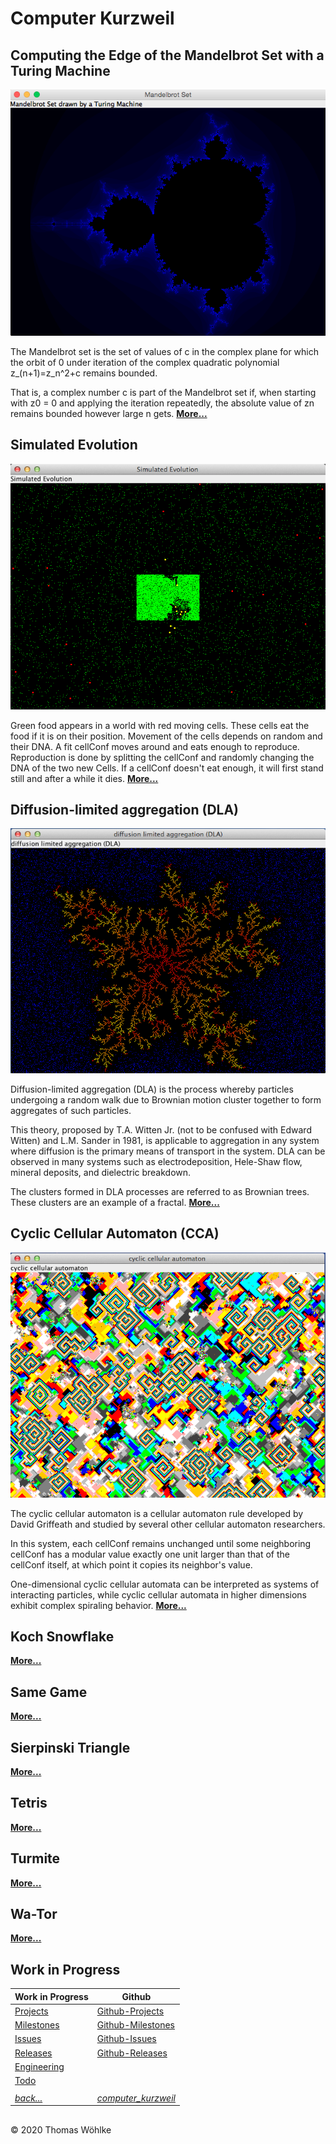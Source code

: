 # Computer Kurzweil

## Computing the Edge of the Mandelbrot Set with a Turing Machine
![Computing the Area outside the Mandelbrot Set](docs/tabs/mandelbrot/img/screen03.png)

The Mandelbrot set is the set of values of c in the complex plane for which the orbit of 0 
under iteration of the complex quadratic polynomial z_(n+1)=z_n^2+c remains bounded.

That is, a complex number c is part of the Mandelbrot set if, when starting with z0 = 0 
and applying the iteration repeatedly, the absolute value of zn remains bounded 
however large n gets. **[More...](docs/tabs/mandelbrot/README.md)**

## Simulated Evolution
![Early Screen](docs/tabs/simulatedevolution/img/screen1.png)

Green food appears in a world with red moving cells. These cells eat the food if it is on their position.
Movement of the cells depends on random and their DNA. A fit cellConf moves around and eats enough to reproduce.
Reproduction is done by splitting the cellConf and randomly changing the DNA of the two new Cells.
If a cellConf doesn't eat enough, it will first stand still and after a while it dies. **[More...](docs/tabs/simulatedevolution/README.md)**

## Diffusion-limited aggregation (DLA) 
![The Dendrite after a while](docs/tabs/dla/img/screen2.png)

Diffusion-limited aggregation (DLA) is the process whereby particles undergoing a random walk due to Brownian motion cluster together to form aggregates of such particles.

This theory, proposed by T.A. Witten Jr. (not to be confused with Edward Witten) and L.M. Sander in 1981, is applicable to aggregation
in any system where diffusion is the primary means of transport in the system. DLA can be observed in many systems such as electrodeposition,
Hele-Shaw flow, mineral deposits, and dielectric breakdown.

The clusters formed in DLA processes are referred to as Brownian trees. These clusters are an example of a fractal. **[More...](docs/tabs/dla/README.md)**

## Cyclic Cellular Automaton (CCA)
![Later Screen](docs/tabs/cca/img/screen2.png)

The cyclic cellular automaton is a cellular automaton rule developed by David Griffeath and studied by several other cellular automaton researchers.

In this system, each cellConf remains unchanged until some neighboring cellConf has a modular value exactly one unit larger than that of the cellConf itself, at which point it copies its neighbor's value.

One-dimensional cyclic cellular automata can be interpreted as systems of interacting particles, while cyclic cellular automata in higher dimensions exhibit complex spiraling behavior. **[More...](docs/tabs/cca/README.md)**

## Koch Snowflake
**[More...](docs/tabs/kochsnowflake/README.md)**

## Same Game
**[More...](docs/tabs/samegame/README.md)**

## Sierpinski Triangle
**[More...](docs/tabs/sierpinskitriangle/README.md)**

## Tetris
**[More...](docs/tabs/tetris/README.md)**

## Turmite
**[More...](docs/tabs/turmite/README.md)**

## Wa-Tor
**[More...](docs/tabs/wator/README.md)**

## Work in Progress

| Work in Progress | Github                          |
|------------------|---------------------------------|
| [Projects](docs/PROJECTS.md)       | [Github-Projects](https://github.com/Computer-Kurzweil/computer_kurzweil/projects) |
| [Milestones](docs/MILESTONES.md)   | [Github-Milestones](https://github.com/Computer-Kurzweil/computer_kurzweil/milestones) |
| [Issues](docs/ISSUES.md)           | [Github-Issues](https://github.com/Computer-Kurzweil/computer_kurzweil/issues) |
| [Releases](docs/RELEASES.md)       | [Github-Releases](https://github.com/Computer-Kurzweil/computer_kurzweil/releases) |
| [Engineering](docs/ENGINEERING.md) | |
| [Todo](docs/TODO.md) | |
|  |  |
| *[back...](README.md)* | *[computer_kurzweil](https://github.com/Computer-Kurzweil/computer_kurzweil)* |

##

&copy; 2020 Thomas W&ouml;hlke
